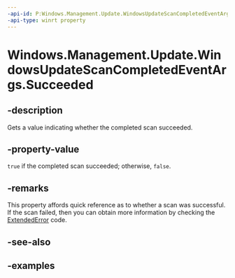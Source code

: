 ```yaml
---
-api-id: P:Windows.Management.Update.WindowsUpdateScanCompletedEventArgs.Succeeded
-api-type: winrt property
---
```


# Windows.Management.Update.WindowsUpdateScanCompletedEventArgs.Succeeded

<!--
public bool Succeeded { get; }
-->


## -description

Gets a value indicating whether the completed scan succeeded.

## -property-value

`true` if the completed scan succeeded; otherwise, `false`.

## -remarks

This property affords quick reference as to whether a scan was successful. If the scan failed, then you can obtain more information by checking the [ExtendedError](./windowsupdatescancompletedeventargs_extendederror.md) code.

## -see-also

## -examples
